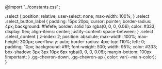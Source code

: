 @import "../constants.css";

.select {
  position: relative;
  user-select: none;
  max-width: 100%;
}
.select .select_button_label {
  padding: 15px 20px;
  cursor: pointer;
  border-radius: 4px;
  background: #fefefe;
  border: solid 1px rgba(0, 0, 0, 0.06);
  color: #333;
  display: flex;
  align-items: center;
  justify-content: space-between;
}
.select .select_content {
  z-index: 2;
  position: absolute;
  max-width: 100%;
  max-height: 300px;
  overflow-y: auto;
  border-radius: 4px;
  top: 110%;
  left: 0;
  padding: 10px;
  background: #fff;
  font-weight: 500;
  width: 95%;
  color: #333;
  box-shadow: 3px 3px 10px 6px rgba(0, 0, 0, 0.06);
  margin-bottom: 100px !important;
}
.gg-chevron-down,
.gg-chevron-up {
  color: var(--main-color);
}
